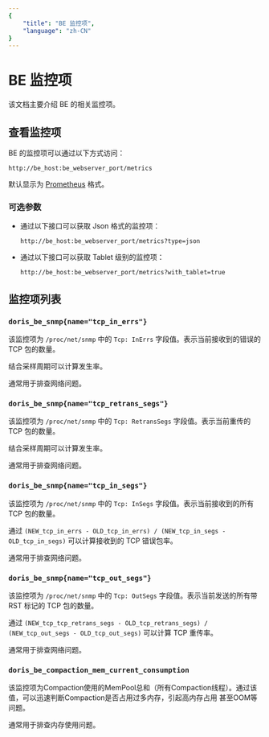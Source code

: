 ```yaml
---
{
    "title": "BE 监控项",
    "language": "zh-CN"
}
---
```


<!-- 
Licensed to the Apache Software Foundation (ASF) under one
or more contributor license agreements.  See the NOTICE file
distributed with this work for additional information
regarding copyright ownership.  The ASF licenses this file
to you under the Apache License, Version 2.0 (the
"License"); you may not use this file except in compliance
with the License.  You may obtain a copy of the License at

  http://www.apache.org/licenses/LICENSE-2.0

Unless required by applicable law or agreed to in writing,
software distributed under the License is distributed on an
"AS IS" BASIS, WITHOUT WARRANTIES OR CONDITIONS OF ANY
KIND, either express or implied.  See the License for the
specific language governing permissions and limitations
under the License.
-->

<!-- Please sort the metrics alphabetically -->

# BE 监控项

该文档主要介绍 BE 的相关监控项。

## 查看监控项

BE 的监控项可以通过以下方式访问：

`http://be_host:be_webserver_port/metrics`

默认显示为 [Prometheus](https://prometheus.io/) 格式。

### 可选参数
- 通过以下接口可以获取 Json 格式的监控项：

  `http://be_host:be_webserver_port/metrics?type=json`

- 通过以下接口可以获取 Tablet 级别的监控项：
  
  `http://be_host:be_webserver_port/metrics?with_tablet=true`

## 监控项列表

### `doris_be_snmp{name="tcp_in_errs"}`

该监控项为 `/proc/net/snmp` 中的 `Tcp: InErrs` 字段值。表示当前接收到的错误的 TCP 包的数量。

结合采样周期可以计算发生率。

通常用于排查网络问题。

### `doris_be_snmp{name="tcp_retrans_segs"}`

该监控项为 `/proc/net/snmp` 中的 `Tcp: RetransSegs` 字段值。表示当前重传的 TCP 包的数量。

结合采样周期可以计算发生率。

通常用于排查网络问题。

### `doris_be_snmp{name="tcp_in_segs"}`

该监控项为 `/proc/net/snmp` 中的 `Tcp: InSegs` 字段值。表示当前接收到的所有 TCP 包的数量。

通过 `(NEW_tcp_in_errs - OLD_tcp_in_errs) / (NEW_tcp_in_segs - OLD_tcp_in_segs)` 可以计算接收到的 TCP 错误包率。

通常用于排查网络问题。

### `doris_be_snmp{name="tcp_out_segs"}`

该监控项为 `/proc/net/snmp` 中的 `Tcp: OutSegs` 字段值。表示当前发送的所有带 RST 标记的 TCP 包的数量。

通过 `(NEW_tcp_tcp_retrans_segs - OLD_tcp_retrans_segs) / (NEW_tcp_out_segs - OLD_tcp_out_segs)` 可以计算 TCP 重传率。

通常用于排查网络问题。

### `doris_be_compaction_mem_current_consumption`

该监控项为Compaction使用的MemPool总和（所有Compaction线程）。通过该值，可以迅速判断Compaction是否占用过多内存，引起高内存占用
甚至OOM等问题。

通常用于排查内存使用问题。